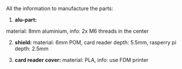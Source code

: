 All the information to manufacture the parts:

1. **alu-part:**

material: 8mm aluminium, 
info: 2x M6 threads in the center

2. **shield:**
material: 6mm POM, 
card reader depth: 5.5mm, 
rasperry pi depth: 2.5mm

3. **card reader cover:**
material: PLA, 
info: use FDM printer
